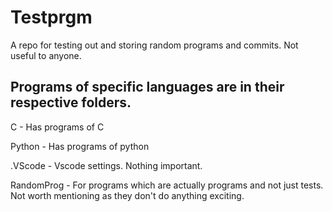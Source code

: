 # Testprgm

A repo for testing out and storing random programs and commits. Not useful to anyone.


## Programs of specific languages are in their respective folders.

 C - Has programs of C

Python - Has programs of python

.VScode - Vscode settings. Nothing important.

RandomProg - For programs which are actually programs and not just tests. Not worth mentioning as they don't do anything exciting.
